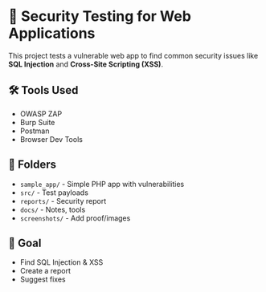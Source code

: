 # 🔐 Security Testing for Web Applications

This project tests a vulnerable web app to find common security issues like **SQL Injection** and **Cross-Site Scripting (XSS)**.

## 🛠 Tools Used
- OWASP ZAP
- Burp Suite
- Postman
- Browser Dev Tools

## 📂 Folders
- `sample_app/` - Simple PHP app with vulnerabilities
- `src/` - Test payloads
- `reports/` - Security report
- `docs/` - Notes, tools
- `screenshots/` - Add proof/images

## 🎯 Goal
- Find SQL Injection & XSS
- Create a report
- Suggest fixes
